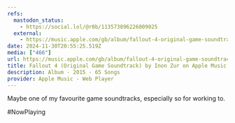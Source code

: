 ```yaml
---
refs:
  mastodon_status:
    - https://social.lol/@r0b/113573896226009025
  external:
    - https://music.apple.com/gb/album/fallout-4-original-game-soundtrack/1052835490
date: 2024-11-30T20:55:25.519Z
media: ["466"]
url: https://music.apple.com/gb/album/fallout-4-original-game-soundtrack/1052835490
title: Fallout 4 (Original Game Soundtrack) by Inon Zur on Apple Music
description: Album · 2015 · 65 Songs
provider: Apple Music - Web Player
---
```


Maybe one of my favourite game soundtracks, especially so for working to.

#NowPlaying
